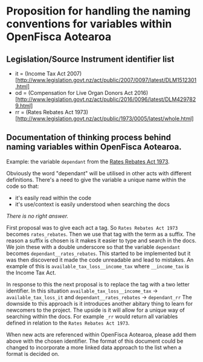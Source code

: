 # Proposition for handling the naming conventions for variables within OpenFisca Aotearoa

## Legislation/Source Instrument identifier list

 - it = (Income Tax Act 2007)[http://www.legislation.govt.nz/act/public/2007/0097/latest/DLM1512301.html]
 - od = (Compensation for Live Organ Donors Act 2016)[http://www.legislation.govt.nz/act/public/2016/0096/latest/DLM4297829.html]
 - rr = (Rates Rebates Act 1973)[http://www.legislation.govt.nz/act/public/1973/0005/latest/whole.html]


## Documentation of thinking process behind naming variables within OpenFisca Aotearoa.

Example: the variable `dependant` from the [Rates Rebates Act 1973](http://www.legislation.govt.nz/act/public/1973/0005/latest/DLM409601.html#DLM409607). 

Obviously the word "dependant" will be utilised in other acts with different definitions. There's a need to give the variable a unique name within the code so that:
 - it's easily read within the code
 - it's use/context is easily understood when searching the docs
 
_There is no right answer._

First proposal was to give each act a tag. So `Rates Rebates Act 1973` becomes `rates_rebates`.
Then we use that tag with the term as a suffix. The reason a suffix is chosen is it makes it easier to type and search in the docs.
We join these with a double underscore so that the variable `dependant` becomes `dependant__rates_rebates`.
This started to be implemented but it was then discovered it made the code unreadable and lead to mistakes. An example of this is `available_tax_loss__income_tax` where `__income_tax` is the Income Tax Act.

In response to this the next proposal is to replace the tag with a two letter identifier. In this situation `available_tax_loss__income_tax` -> `available_tax_loss_it` and
`dependant__rates_rebates` -> `dependant_rr`
The downside to this approach is it introduces another abitary thing to learn for newcomers to the project. 
The upside is it will allow for a unique way of searching within the docs. For example `_rr` would return all variables defined in relation to the `Rates Rebates Act 1973`.

When new acts are referenced within OpenFisca Aotearoa, please add them above with the chosen identifier.
The format of this document could be changed to incorporate a more linked data approach to the list when a format is decided on.

